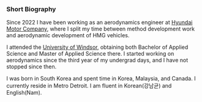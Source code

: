 ### Short Biography

Since 2022 I have been working as an aerodynamics engineer at [Hyundai Motor Company](https://www.hyundai.com/worldwide/en), where I split my time between method development work and aerodynamic development of HMG vehicles.

I attended the [University of Windsor](https://www.uwindsor.ca/engineering/), obtaining both Bachelor of Applied Science and Master of Applied Science there. I started working on aerodynamics since the third year of my undergrad days, and I have not stopped since then. 

I was born in South Korea and spent time in Korea, Malaysia, and Canada. I currently reside in Metro Detroit. I am fluent in Korean(강남균) and English(Nam). 

